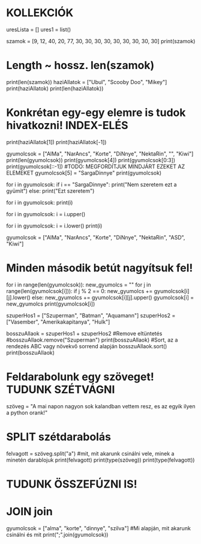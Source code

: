 # KOLLEKCIÓK
 
uresLista = []
ures1 = list()
 
szamok = [9, 12, 40, 20, 77, 30, 30, 30, 30, 30, 30, 30, 30, 30]
print(szamok)
# Length ~ hossz. len(szamok)
print(len(szamok))
haziAllatok = ["Ubul", "Scooby Doo", "Mikey"]
print(haziAllatok)
print(len(haziAllatok))
 
# Konkrétan egy-egy elemre is tudok hivatkozni! INDEX-ELÉS
print(haziAllatok[1])
print(haziAllatok[-1])
 
gyumolcsok = ["AlMa", "NarAncs", "Korte", "DiNnye", "NektaRin", "", "Kiwi"]
print(len(gyumolcsok))
print(gyumolcsok[4])
print(gyumolcsok[0:3])
print(gyumolcsok[::-1])
#TODO: MEGFORDÍTJUK MINDJÁRT EZEKET AZ ELEMEKET
gyumolcsok[5] = "SargaDinnye"
print(gyumolcsok)
 
for i in gyumolcsok:
    if  i == "SargaDinnye":
        print("Nem szeretem ezt a gyümit")
    else:
        print("Ezt szeretem")
       
for i in gyumolcsok:
    print(i)
   
for i in gyumolcsok:
    i = i.upper()
   
 
for i in gyumolcsok:
    i = i.lower()
    print(i)
 
gyumolcsok = ["AlMa", "NarAncs", "Korte", "DiNnye", "NektaRin", "ASD", "Kiwi"]
# Minden második betút nagyítsuk fel!
for i in range(len(gyumolcsok)):
    new_gyumolcs = ""
    for j in range(len(gyumolcsok[i])):
        if j % 2 == 0:
            new_gyumolcs += gyumolcsok[i][j].lower()
        else:
            new_gyumolcs += gyumolcsok[i][j].upper()
    gyumolcsok[i] = new_gyumolcs
    print(gyumolcsok[i])
 
szuperHos1 = ["Szuperman", "Batman", "Aquamann"]
szuperHos2 = ["Vasember", "Amerikakapitanya", "Hulk"]
 
bosszuAllaok = szuperHos1 + szuperHos2
#Remove eltüntetés
#bosszuAllaok.remove("Szuperman")
print(bosszuAllaok)
#Sort, az a rendezés ABC vagy növekvő sorrend alapján
bosszuAllaok.sort()
print(bosszuAllaok)
 
# Feldarabolunk egy szöveget! TUDUNK SZÉTVÁGNI
szöveg = "A mai napon nagyon sok kalandban vettem resz, es az egyik ilyen a python orank!"
# SPLIT szétdarabolás
 
felvagott = szöveg.split("a") #mit, mit akarunk csinálni vele, minek a minetén darablojuk
print(felvagott)
print(type(szöveg))
print(type(felvagott))
# TUDUNK ÖSSZEFÚZNI IS!
# JOIN join
 
gyumolcsok = ["alma", "korte", "dinnye", "szilva"]
#Mi alapján, mit akarunk csinálni és mit
print(";".join(gyumolcsok))
